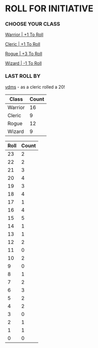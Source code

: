 # ROLL FOR INITIATIVE
### CHOOSE YOUR CLASS

[Warrior | +1 To Roll](https://github.com/benjaminsampica/benjaminsampica/issues/new?title=roll%7Cwarrior&body=Just+click+%27Submit+new+issue%27.)

[Cleric | +1 To Roll](https://github.com/benjaminsampica/benjaminsampica/issues/new?title=roll%7Ccleric&body=Just+click+%27Submit+new+issue%27.)

[Rogue | +3 To Roll](https://github.com/benjaminsampica/benjaminsampica/issues/new?title=roll%7Crogue&body=Just+click+%27Submit+new+issue%27.)

[Wizard | -1 To Roll](https://github.com/benjaminsampica/benjaminsampica/issues/new?title=roll%7Cwizard&body=Just+click+%27Submit+new+issue%27.)
### LAST ROLL BY
[vdms](https://www.github.com/vdms) - as a cleric rolled a 20!

|Class|Count|
|-|-|
|Warrior|16|
|Cleric|9|
|Rogue|12|
|Wizard|9|

|Roll|Count|
|-|-|
|23|2
|22|2
|21|3
|20|4
|19|3
|18|4
|17|1
|16|4
|15|5
|14|1
|13|1
|12|2
|11|0
|10|2
|9|0
|8|1
|7|2
|6|3
|5|2
|4|2
|3|0
|2|1
|1|1
|0|0
